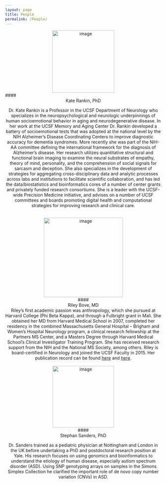 ```yaml
---
layout: page
title: People
permalink: /People/
---
```



<center><img src="{{site.baseurl}}/assets/images/KateRankinPhoto.jpg" alt="image" height="200" ></center>
#### <center> Kate Rankin, PhD <center>

<p align="center">
Dr. Kate Rankin is a Professor in the UCSF Department of Neurology who specializes in the neuropsychological and neurologic underpinnings of human socioemotional behavior in aging and neurodegenerative disease.  In her work at the UCSF Memory and Aging Center Dr. Rankin developed a battery of socioemotional tests that was adopted at the national level by the NIH Alzheimer’s Disease Coordinating Centers to improve diagnostic accuracy for dementia syndromes. More recently she was part of the NIH-AA committee defining the international framework for the diagnosis of Alzheimer’s disease. Her research utilizes quantitative structural and functional brain imaging to examine the neural substrates of empathy, theory of mind, personality, and the comprehension of social signals for sarcasm and deception.  She also specializes in the development of strategies for aggregating cross-disciplinary data and analytic processes across labs and institutions to facilitate scientific collaboration, and has led the data/biostatistics and bioinformatics cores of a number of center grants and privately funded research consortiums. She is a leader with the UCSF-wide Precision Medicine initiative, and advises on a number of UCSF committees and boards promoting digital health and computational strategies for improving research and clinical care.
</p>
<br>

<center><img src="{{site.baseurl}}/assets/images/RileyBovePhoto.jpg" alt="image" height="255"></center>
#### <center> Riley Bove, MD <center>

<center>
Riley’s first academic passion was anthropology, which she pursued at Harvard College (Phi Beta Kappa), and through a Fulbright grant in Mali. She obtained her MD from Harvard Medical School in 2007, completed her residency in the combined Massachusetts General Hospital – Brigham and Women’s Hospital Neurology program, a clinical research fellowship at the Partners MS Center, and a Masters Degree through Harvard Medical School’s Clinical Investigator Training Program. She has received research support from the NIH and the National MS Society, among others. Riley is board-certified in Neurology and joined the UCSF Faculty in 2015. Her publication record can be found <a href="https://profiles.ucsf.edu/riley.bove">here</a> and <a href="https://www.ncbi.nlm.nih.gov/sites/myncbi/riley.bove.1/bibliography/49587169/public/?sort=date&direction=ascending">here</a>.
</center>
<br>

<center><img src="{{site.baseurl}}/assets/images/StephanSandersPhoto.jpg" alt="image" height="198"></center>
#### <center> Stephan Sanders, PhD <center>

<p align="center">
Dr. Sanders trained as a pediatric physician at Nottingham and London in the UK before undertaking a PhD and postdoctoral research position at Yale. His research focuses on using genomics and bioinformatics to understand the etiology of human disease, especially autism spectrum disorder (ASD). Using SNP genotyping arrays on samples in the Simons Simplex Collection he clarified the important role of de novo copy number variation (CNVs) in ASD.
</p>
